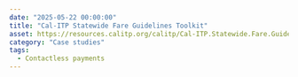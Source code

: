 ```yaml
---
date: "2025-05-22 00:00:00"
title: "Cal-ITP Statewide Fare Guidelines Toolkit"
asset: https://resources.calitp.org/calitp/Cal-ITP.Statewide.Fare.Guidelines.Toolkit.pdf
category: "Case studies"
tags:
  - Contactless payments
---
```

